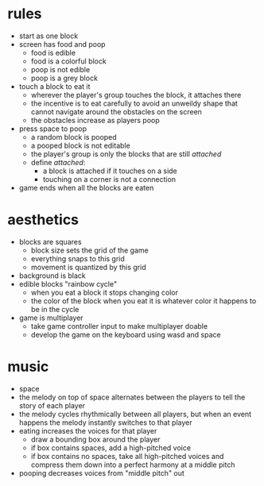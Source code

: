 # rules
- start as one block
- screen has food and poop
    - food is edible
    - food is a colorful block
    - poop is not edible
    - poop is a grey block
- touch a block to eat it
    - wherever the player's group touches the block, it attaches
      there
    - the incentive is to eat carefully to avoid an unweildy
      shape that cannot navigate around the obstacles on the
      screen
    - the obstacles increase as players poop
- press space to poop
    - a random block is pooped
    - a pooped block is not editable
    - the player's group is only the blocks that are still
      *attached*
    - define *attached*:
        - a block is attached if it touches on a side
        - touching on a corner is not a connection
- game ends when all the blocks are eaten

# aesthetics
- blocks are squares
    - block size sets the grid of the game
    - everything snaps to this grid
    - movement is quantized by this grid
- background is black
- edible blocks "rainbow cycle"
    - when you eat a block it stops changing color
    - the color of the block when you eat it is whatever color it
      happens to be in the cycle
- game is multiplayer
    - take game controller input to make multiplayer doable
    - develop the game on the keyboard using wasd and space

# music
- space
- the melody on top of space alternates between the players to
  tell the story of each player
- the melody cycles rhythmically between all players, but when an
  event happens the melody instantly switches to that player
- eating increases the voices for that player
    - draw a bounding box around the player
    - if box contains spaces, add a high-pitched voice
    - if box contains no spaces, take all high-pitched voices and
      compress them down into a perfect harmony at a middle pitch
- pooping decreases voices from "middle pitch" out
